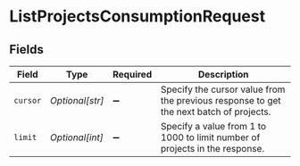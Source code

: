 # ListProjectsConsumptionRequest


## Fields

| Field                                                                                  | Type                                                                                   | Required                                                                               | Description                                                                            |
| -------------------------------------------------------------------------------------- | -------------------------------------------------------------------------------------- | -------------------------------------------------------------------------------------- | -------------------------------------------------------------------------------------- |
| `cursor`                                                                               | *Optional[str]*                                                                        | :heavy_minus_sign:                                                                     | Specify the cursor value from the previous response to get the next batch of projects. |
| `limit`                                                                                | *Optional[int]*                                                                        | :heavy_minus_sign:                                                                     | Specify a value from 1 to 1000 to limit number of projects in the response.            |